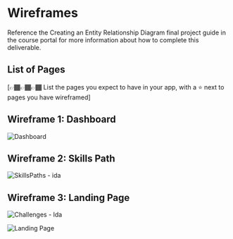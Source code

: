 # Wireframes

Reference the Creating an Entity Relationship Diagram final project guide in the course portal for more information about how to complete this deliverable.

## List of Pages

[👉🏾👉🏾👉🏾 List the pages you expect to have in your app, with a ⭐ next to pages you have wireframed]

## Wireframe 1: Dashboard

![Dashboard](https://github.com/user-attachments/assets/3cffc399-6a02-4eb8-be68-14e26fadfa45)


## Wireframe 2: Skills Path

![SkillsPaths - ida](https://github.com/user-attachments/assets/8e421223-ddc0-43dd-a707-a7c03d1ba8d9)


## Wireframe 3: Landing Page

![Challenges - Ida](https://github.com/user-attachments/assets/cc4ed9ce-a4af-46e6-9f63-e617d099ebfa)


![Landing Page](https://github.com/user-attachments/assets/b93d1c91-c301-49c3-bd91-17ed55116685)

